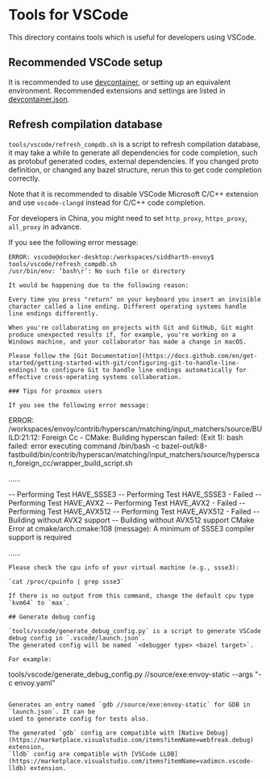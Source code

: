 # Tools for VSCode

This directory contains tools which is useful for developers using VSCode.

## Recommended VSCode setup

It is recommended to use [devcontainer](../../.devcontainer/README.md), or setting up an equivalent
environment. Recommended extensions and settings are listed in
[devcontainer.json](../../.devcontainer/devcontainer.json).

## Refresh compilation database

`tools/vscode/refresh_compdb.sh` is a script to refresh compilation database, it may take a while
to generate all dependencies for code completion, such as protobuf generated codes, external dependencies.
If you changed proto definition, or changed any bazel structure, rerun this to get code completion
correctly.

Note that it is recommended to disable VSCode Microsoft C/C++ extension and use `vscode-clangd` instead for
C/C++ code completion.

For developers in China, you might need to set `http_proxy`, `https_proxy`, `all_proxy` in advance.

If you see the following error message: 
```
ERROR: vscode@docker-desktop:/workspaces/siddharth-envoy$ tools/vscode/refresh_compdb.sh
/usr/bin/env: ‘bash\r’: No such file or directory

It would be happening due to the following reason:

Every time you press "return" on your keyboard you insert an invisible character called a line ending. Different operating systems handle line endings differently.

When you're collaborating on projects with Git and GitHub, Git might produce unexpected results if, for example, you're working on a Windows machine, and your collaborator has made a change in macOS.

Please follow the [Git Documentation](https://docs.github.com/en/get-started/getting-started-with-git/configuring-git-to-handle-line-endings) to configure Git to handle line endings automatically for effective cross-operating systems collaboration.

### Tips for proxmox users

If you see the following error message:
```
ERROR: /workspaces/envoy/contrib/hyperscan/matching/input_matchers/source/BUILD:21:12: Foreign Cc - CMake: Building hyperscan failed: (Exit 1): bash failed: error executing command /bin/bash -c bazel-out/k8-fastbuild/bin/contrib/hyperscan/matching/input_matchers/source/hyperscan_foreign_cc/wrapper_build_script.sh

......

-- Performing Test HAVE_SSSE3
-- Performing Test HAVE_SSSE3 - Failed
-- Performing Test HAVE_AVX2
-- Performing Test HAVE_AVX2 - Failed
-- Performing Test HAVE_AVX512
-- Performing Test HAVE_AVX512 - Failed
-- Building without AVX2 support
-- Building without AVX512 support
CMake Error at cmake/arch.cmake:108 (message):
  A minimum of SSSE3 compiler support is required

......
```
Please check the cpu info of your virtual machine (e.g., ssse3):

`cat /proc/cpuinfo | grep ssse3`

If there is no output from this command, change the default cpu type `kvm64` to `max`.

## Generate debug config

`tools/vscode/generate_debug_config.py` is a script to generate VSCode debug config in `.vscode/launch.json`.
The generated config will be named `<debugger type> <bazel target>`.

For example:
```
tools/vscode/generate_debug_config.py //source/exe:envoy-static --args "-c envoy.yaml"
```

Generates an entry named `gdb //source/exe:envoy-static` for GDB in `launch.json`. It can be
used to generate config for tests also.

The generated `gdb` config are compatible with [Native Debug](https://marketplace.visualstudio.com/items?itemName=webfreak.debug) extension,
`lldb` config are compatible with [VSCode LLDB](https://marketplace.visualstudio.com/items?itemName=vadimcn.vscode-lldb) extension.
